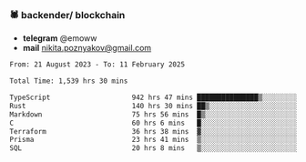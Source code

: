 ### 🕷 backender/ blockchain
- **telegram** @emoww
- **mail** nikita.poznyakov@gmail.com

<!--START_SECTION:waka-->

```txt
From: 21 August 2023 - To: 11 February 2025

Total Time: 1,539 hrs 30 mins

TypeScript                    942 hrs 47 mins ███████████████▒░░░░░░░░░   61.03 %
Rust                          140 hrs 30 mins ██▒░░░░░░░░░░░░░░░░░░░░░░   09.10 %
Markdown                      75 hrs 56 mins  █▒░░░░░░░░░░░░░░░░░░░░░░░   04.92 %
C                             60 hrs 6 mins   █░░░░░░░░░░░░░░░░░░░░░░░░   03.89 %
Terraform                     36 hrs 38 mins  ▓░░░░░░░░░░░░░░░░░░░░░░░░   02.37 %
Prisma                        23 hrs 41 mins  ▒░░░░░░░░░░░░░░░░░░░░░░░░   01.53 %
SQL                           20 hrs 8 mins   ▒░░░░░░░░░░░░░░░░░░░░░░░░   01.30 %
```

<!--END_SECTION:waka-->




